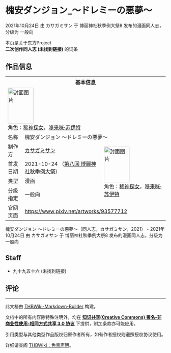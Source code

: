 # 槐安ダンジョン_～ドレミーの悪夢～

<!-- source html: G:\repos\THBWiki-Markdown-Builder\THBWikiMarkdown\Temp\main\7\7c\ns0%3A%E6%A7%90%E5%AE%89%E3%83%80%E3%83%B3%E3%82%B8%E3%83%A7%E3%83%B3_%EF%BD%9E%E3%83%89%E3%83%AC%E3%83%9F%E3%83%BC%E3%81%AE%E6%82%AA%E5%A4%A2%EF%BD%9E.html -->

2021年10月24日 由 カサガミサン 于 博丽神社秋季例大祭8 发布的漫画同人志，分级为 一般向

本页是关于东方Project  
 **二次创作同人志 (未找到链接)** 的词条
## 作品信息

<table><tbody><tr><th colspan="3">基本信息</th></tr><tr><td class="cover-artwork-mobile" colspan="2"><a href="./文件-槐安ダンジョン_～ドレミーの悪夢～封面.jpg.md" class="image" title="封面图片"><img alt="封面图片" src="https://upload.thwiki.cc/thumb/9/99/%E6%A7%90%E5%AE%89%E3%83%80%E3%83%B3%E3%82%B8%E3%83%A7%E3%83%B3_%EF%BD%9E%E3%83%89%E3%83%AC%E3%83%9F%E3%83%BC%E3%81%AE%E6%82%AA%E5%A4%A2%EF%BD%9E%E5%B0%81%E9%9D%A2.jpg/80px-%E6%A7%90%E5%AE%89%E3%83%80%E3%83%B3%E3%82%B8%E3%83%A7%E3%83%B3_%EF%BD%9E%E3%83%89%E3%83%AC%E3%83%9F%E3%83%BC%E3%81%AE%E6%82%AA%E5%A4%A2%EF%BD%9E%E5%B0%81%E9%9D%A2.jpg" decoding="async" loading="lazy" width="80" height="112" srcset="https://upload.thwiki.cc/thumb/9/99/%E6%A7%90%E5%AE%89%E3%83%80%E3%83%B3%E3%82%B8%E3%83%A7%E3%83%B3_%EF%BD%9E%E3%83%89%E3%83%AC%E3%83%9F%E3%83%BC%E3%81%AE%E6%82%AA%E5%A4%A2%EF%BD%9E%E5%B0%81%E9%9D%A2.jpg/120px-%E6%A7%90%E5%AE%89%E3%83%80%E3%83%B3%E3%82%B8%E3%83%A7%E3%83%B3_%EF%BD%9E%E3%83%89%E3%83%AC%E3%83%9F%E3%83%BC%E3%81%AE%E6%82%AA%E5%A4%A2%EF%BD%9E%E5%B0%81%E9%9D%A2.jpg 1.5x, https://upload.thwiki.cc/thumb/9/99/%E6%A7%90%E5%AE%89%E3%83%80%E3%83%B3%E3%82%B8%E3%83%A7%E3%83%B3_%EF%BD%9E%E3%83%89%E3%83%AC%E3%83%9F%E3%83%BC%E3%81%AE%E6%82%AA%E5%A4%A2%EF%BD%9E%E5%B0%81%E9%9D%A2.jpg/160px-%E6%A7%90%E5%AE%89%E3%83%80%E3%83%B3%E3%82%B8%E3%83%A7%E3%83%B3_%EF%BD%9E%E3%83%89%E3%83%AC%E3%83%9F%E3%83%BC%E3%81%AE%E6%82%AA%E5%A4%A2%EF%BD%9E%E5%B0%81%E9%9D%A2.jpg 2x" data-file-width="858" data-file-height="1200"></a><div class="cover-char">角色：<a href="./稀神探女.md" title="稀神探女">稀神探女</a>，<a href="./哆来咪·苏伊特.md" title="哆来咪·苏伊特">哆来咪·苏伊特</a></div></td>
</tr><tr><td class="label">名称</td><td colspan="2"> 槐安ダンジョン ～ドレミーの悪夢～ </td></tr><tr><td class="label">制作方</td><td><a href="./カサガミサン.md" title="カサガミサン">カサガミサン</a></td><td class="cover-artwork" rowspan="4" style="min-width:112px;"><a href="./文件-槐安ダンジョン_～ドレミーの悪夢～封面.jpg.md" class="image" title="封面图片"><img alt="封面图片" src="https://upload.thwiki.cc/thumb/9/99/%E6%A7%90%E5%AE%89%E3%83%80%E3%83%B3%E3%82%B8%E3%83%A7%E3%83%B3_%EF%BD%9E%E3%83%89%E3%83%AC%E3%83%9F%E3%83%BC%E3%81%AE%E6%82%AA%E5%A4%A2%EF%BD%9E%E5%B0%81%E9%9D%A2.jpg/80px-%E6%A7%90%E5%AE%89%E3%83%80%E3%83%B3%E3%82%B8%E3%83%A7%E3%83%B3_%EF%BD%9E%E3%83%89%E3%83%AC%E3%83%9F%E3%83%BC%E3%81%AE%E6%82%AA%E5%A4%A2%EF%BD%9E%E5%B0%81%E9%9D%A2.jpg" decoding="async" loading="lazy" width="80" height="112" srcset="https://upload.thwiki.cc/thumb/9/99/%E6%A7%90%E5%AE%89%E3%83%80%E3%83%B3%E3%82%B8%E3%83%A7%E3%83%B3_%EF%BD%9E%E3%83%89%E3%83%AC%E3%83%9F%E3%83%BC%E3%81%AE%E6%82%AA%E5%A4%A2%EF%BD%9E%E5%B0%81%E9%9D%A2.jpg/120px-%E6%A7%90%E5%AE%89%E3%83%80%E3%83%B3%E3%82%B8%E3%83%A7%E3%83%B3_%EF%BD%9E%E3%83%89%E3%83%AC%E3%83%9F%E3%83%BC%E3%81%AE%E6%82%AA%E5%A4%A2%EF%BD%9E%E5%B0%81%E9%9D%A2.jpg 1.5x, https://upload.thwiki.cc/thumb/9/99/%E6%A7%90%E5%AE%89%E3%83%80%E3%83%B3%E3%82%B8%E3%83%A7%E3%83%B3_%EF%BD%9E%E3%83%89%E3%83%AC%E3%83%9F%E3%83%BC%E3%81%AE%E6%82%AA%E5%A4%A2%EF%BD%9E%E5%B0%81%E9%9D%A2.jpg/160px-%E6%A7%90%E5%AE%89%E3%83%80%E3%83%B3%E3%82%B8%E3%83%A7%E3%83%B3_%EF%BD%9E%E3%83%89%E3%83%AC%E3%83%9F%E3%83%BC%E3%81%AE%E6%82%AA%E5%A4%A2%EF%BD%9E%E5%B0%81%E9%9D%A2.jpg 2x" data-file-width="858" data-file-height="1200"></a><div class="cover-char">角色：<a href="./稀神探女.md" title="稀神探女">稀神探女</a>，<a href="./哆来咪·苏伊特.md" title="哆来咪·苏伊特">哆来咪·苏伊特</a></div></td>
</tr><tr><td class="label">首发日期</td><td>2021-10-24&#160;（<a href="/展会作品列表?e=%E5%8D%9A%E4%B8%BD%E7%A5%9E%E7%A4%BE%E7%A7%8B%E5%AD%A3%E4%BE%8B%E5%A4%A7%E7%A5%AD%238">第八回 博麗神社秋季例大祭</a>）</td></tr><tr><td class="label">类型</td><td>漫画</td></tr><tr><td class="label">分级指定</td><td>一般向</td></tr>
<tr><td class="label">官网页面</td><td colspan="2"><a rel="nofollow" class="external free" href="https://www.pixiv.net/artworks/93577712">https://www.pixiv.net/artworks/93577712</a></td></tr></tbody></table>

槐安ダンジョン ～ドレミーの悪夢～（同人志，カサガミサン，2021） - 2021年10月24日 由 カサガミサン 于 博丽神社秋季例大祭8 发布的漫画同人志，分级为 一般向
## Staff
- 九十九五十六 (未找到链接)

## 评论




---

此文档由 [THBWiki-Markdown-Builder](https://github.com/Delsin-Yu/THBWiki-Markdown-Builder) 构建。

文档中的所有内容除特殊注明外，均在 [**知识共享(Creative Commons) 署名-非商业性使用-相同方式共享 3.0 协议**](https://creativecommons.org/licenses/by-sa/3.0/deed.zh-hans) 下提供，附加条款亦可能应用。

引用类型与其他类型作品版权归原作者所有，如有作者授权则遵照授权协议使用。

详细请查阅 [THBWiki：免责声明](https://thbwiki.cc/THBWiki:%E5%85%8D%E8%B4%A3%E5%A3%B0%E6%98%8E)。

